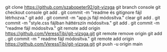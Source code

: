 git clone https://github.com/szabopeter92/git-vizsga
git branch console
git checkout console
git add .
git commit -m "readme és gitignore fájl létrhozva."
git add .
git commit -m "app.js fájl módosítva."
clear
git add .
git commit -m "style.css fájlban háttérszín módosítva."
git add .
git commit -m "readme fájl módosítva."
git remote add origin https://github.com/VeressTibi/git-vizsga.git
git remote remove origin
git add .
git commit -m " readme fájl módosítva."
git remote add origin https://github.com/VeressTibi/git-vizsga.git
git push -u origin main